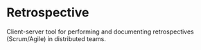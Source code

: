 Retrospective
=============

Client-server tool for performing and documenting retrospectives (Scrum/Agile) in distributed teams.